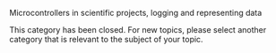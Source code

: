 Microcontrollers in scientific projects, logging and representing data

This category has been closed. For new topics, please select another category that is relevant to the subject of your topic.
